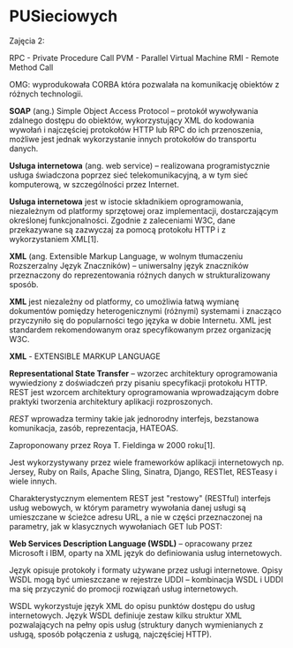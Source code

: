 PUSieciowych
============

Zajęcia 2:

RPC - Private Procedure Call
PVM - Parallel Virtual Machine
RMI - Remote Method Call

OMG: wyprodukowała CORBA która pozwalała na komunikację obiektów z różnych technologii.


__SOAP__ (ang.) Simple Object Access Protocol – protokół wywoływania zdalnego dostępu do obiektów, wykorzystujący XML do kodowania wywołań i najczęściej protokołów HTTP lub RPC do ich przenoszenia, możliwe jest jednak wykorzystanie innych protokołów do transportu danych.

__Usługa internetowa__ (ang. web service) – realizowana programistycznie usługa świadczona poprzez sieć telekomunikacyjną, a w tym sieć komputerową, w szczególności przez Internet.

__Usługa internetowa__ jest w istocie składnikiem oprogramowania, niezależnym od platformy sprzętowej oraz implementacji, dostarczającym określonej funkcjonalności. Zgodnie z zaleceniami W3C, dane przekazywane są zazwyczaj za pomocą protokołu HTTP i z wykorzystaniem XML[1].

**XML** (ang. Extensible Markup Language, w wolnym tłumaczeniu Rozszerzalny Język Znaczników) – uniwersalny język znaczników przeznaczony do reprezentowania różnych danych w strukturalizowany sposób.

**XML** jest niezależny od platformy, co umożliwia łatwą wymianę dokumentów pomiędzy heterogenicznymi (różnymi) systemami i znacząco przyczyniło się do popularności tego języka w dobie Internetu. XML jest standardem rekomendowanym oraz specyfikowanym przez organizację W3C.

__XML__ - EXTENSIBLE MARKUP LANGUAGE


__Representational State Transfer__ – wzorzec architektury oprogramowania wywiedziony z doświadczeń przy pisaniu specyfikacji protokołu HTTP. REST jest wzorcem architektury oprogramowania wprowadzającym dobre praktyki tworzenia architektury aplikacji rozproszonych.

*REST* wprowadza terminy takie jak jednorodny interfejs, bezstanowa komunikacja, zasób, reprezentacja, HATEOAS.

Zaproponowany przez Roya T. Fieldinga w 2000 roku[1].

Jest wykorzystywany przez wiele frameworków aplikacji internetowych np. Jersey, Ruby on Rails, Apache Sling, Sinatra, Django, RESTlet, RESTeasy i wiele innych.

Charakterystycznym elementem REST jest "restowy" (RESTful) interfejs usług webowych, w którym parametry wywołania danej usługi są umieszczane w ścieżce adresu URL, a nie w części przeznaczonej na parametry, jak w klasycznych wywołaniach GET lub POST:


__Web Services Description Language (WSDL)__ – opracowany przez Microsoft i IBM, oparty na XML język do definiowania usług internetowych.

Język opisuje protokoły i formaty używane przez usługi internetowe. Opisy WSDL mogą być umieszczane w rejestrze UDDI – kombinacja WSDL i UDDI ma się przyczynić do promocji rozwiązań usług internetowych.

WSDL wykorzystuje język XML do opisu punktów dostępu do usług internetowych. Język WSDL definiuje zestaw kilku struktur XML pozwalających na pełny opis usług (struktury danych wymienianych z usługą, sposób połączenia z usługą, najczęściej HTTP).

